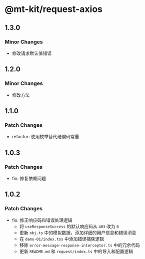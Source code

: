 # @mt-kit/request-axios

## 1.3.0

### Minor Changes

- 修改请求默认值错误

## 1.2.0

### Minor Changes

- 修改方法

## 1.1.0

### Patch Changes

- refactor: 使用枚举替代硬编码常量

## 1.0.3

### Patch Changes

- fix: 修复依赖问题

## 1.0.2

### Patch Changes

- fix: 修正响应码和错误处理逻辑
  - 将 `useResponseSuccess` 的默认响应码从 `403` 改为 `0`
  - 更新 `obj.ts` 中的模拟数据，添加详细的用户信息和错误消息
  - 在 `demo-01/index.tsx` 中添加错误捕获逻辑
  - 移除 `error-message-response-interceptor.ts` 中的冗余代码
  - 更新 `README.md` 和 `request/index.ts` 中的导入和配置逻辑
